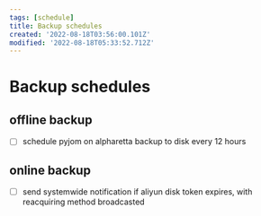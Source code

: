 ```yaml
---
tags: [schedule]
title: Backup schedules
created: '2022-08-18T03:56:00.101Z'
modified: '2022-08-18T05:33:52.712Z'
---
```


# Backup schedules

## offline backup
- [ ] schedule pyjom on alpharetta backup to disk every 12 hours

## online backup
- [ ] send systemwide notification if aliyun disk token expires, with reacquiring method broadcasted
